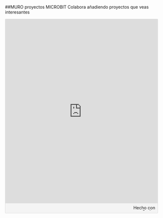 ##MURO proyectos MICROBIT
Colabora añadiendo proyectos que veas interesantes
<div class="padlet-embed" style="border:1px solid rgba(0,0,0,0.1);border-radius:2px;box-sizing:border-box;overflow:hidden;position:relative;width:100%;background:#F4F4F4"><p style="padding:0;margin:0"><iframe src="https://padlet.com/embed/euk7b9yvu3pe" frameborder="0" allow="camera;microphone;geolocation" style="width:100%;height:608px;display:block;padding:0;margin:0"></iframe></p><div style="padding:8px;text-align:right;margin:0;"><a href="https://padlet.com?ref=embed" style="padding:0;margin:0;border:none;display:block;line-height:1;height:16px" target="_blank"><img src="https://resources.padletcdn.com/assets/made_with_padlet.png" width="86" height="16" style="padding:0;margin:0;background:none;border:none;display:inline;box-shadow:none" alt="Hecho con Padlet"></a></div></div>
